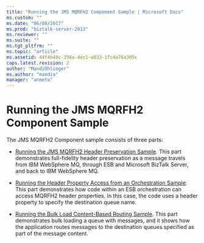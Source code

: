 ```yaml
---
title: "Running the JMS MQRFH2 Component Sample | Microsoft Docs"
ms.custom: ""
ms.date: "06/08/2017"
ms.prod: "biztalk-server-2013"
ms.reviewer: ""
ms.suite: ""
ms.tgt_pltfrm: ""
ms.topic: "article"
ms.assetid: 44f4b48c-398a-4ec1-a033-1fc4a76a305c
caps.latest.revision: 2
author: "MandiOhlinger"
ms.author: "mandia"
manager: "anneta"
---
```

# Running the JMS MQRFH2 Component Sample
The JMS MQRFH2 Component sample consists of three parts:  
  
-   [Running the JMS MQRFH2 Header Preservation Sample](../esb-toolkit/running-the-jms-mqrfh2-header-preservation-sample.md). This part demonstrates full-fidelity header preservation as a message travels from IBM WebSphere MQ, through ESB and Microsoft BizTalk Server, and back to IBM WebSphere MQ.  
  
-   [Running the Header Property Access from an Orchestration Sample](../esb-toolkit/running-the-header-property-access-from-an-orchestration-sample.md). This part demonstrates how code within an ESB orchestration can access MQRFH2 header properties. In this case, the code uses a header property to specify the destination queue name.  
  
-   [Running the Bulk Load Content-Based Routing Sample](../esb-toolkit/running-the-bulk-load-content-based-routing-sample.md). This part demonstrates bulk loading a queue with messages, and it shows how the application routes messages to the destination queues specified as part of the message content.